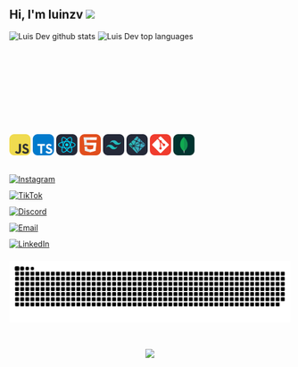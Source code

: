 <h2 align="left">Hi, I'm luinzv <img src="https://media.giphy.com/media/hvRJCLFzcasrR4ia7z/giphy.gif" width="40"></h2>

<div align="left" style="display: flex; align-items: center; gap: 5px;">
  <img
    style="height: 170px; width: auto;"
    src="https://github-readme-stats.vercel.app/api?username=bastndev&show_icons=true&count_private=true&hide_border=false&border_color=ffffff&title_color=02D9F7FF&icon_color=02D9F7FF&text_color=c9d1d9&bg_color=ffffff10"
    alt="Luis Dev github stats"
  />
  <img
    style="height: 170px; width: auto;"
    src="https://github-readme-stats.vercel.app/api/top-langs/?username=bastndev&layout=compact&hide_border=false&border_color=ffffff&title_color=02D9F7FF&text_color=02D9F7FF&bg_color=ffffff10"
    alt="Luis Dev top languages"
  />
</div>
<p></p>

<p align="left">
  <img src="https://github.com/tandpfun/skill-icons/blob/main/icons/JavaScript.svg" width="38" title="Javascript">   
  <img src="https://github.com/tandpfun/skill-icons/blob/main/icons/TypeScript.svg" width="38" title="TypeScript">   
  <img src="https://github.com/tandpfun/skill-icons/blob/main/icons/React-Dark.svg" width="38" title="React.Js"> 
  <img src="https://github.com/tandpfun/skill-icons/blob/main/icons/HTML.svg" width="38" title="HTML"> 
  <img src="https://github.com/tandpfun/skill-icons/blob/main/icons/TailwindCSS-Dark.svg" width="38" title="TailWindCss">
  <img src="https://github.com/tandpfun/skill-icons/blob/main/icons/Netlify-Dark.svg" width="38" title="Netlify">  
  <img src="https://github.com/tandpfun/skill-icons/blob/main/icons/Git.svg" width="38" title="Git">  
  <img src="https://github.com/tandpfun/skill-icons/blob/main/icons/MongoDB.svg" width="38" title="MongoDB">  
</p>

<br>
<div align="left">
  <a href="https://www.instagram.com/TU_USUARIO/" target="_blank" decoration="none">
    <img
      src="https://img.shields.io/badge/-Instagram-%23E4405F?style=for-the-badge&logo=instagram&logoColor=white"
      alt="Instagram"
      style="display:block; height: 25px; width: auto; margin-bottom: 4px;"
    />
  </a>
  <a href="https://www.tiktok.com/@TU_USUARIO" target="_blank" decoration="none">
    <img
      src="https://img.shields.io/badge/TikTok-000?style=for-the-badge&logo=tiktok&logoColor=white"
      alt="TikTok"
      style="display:block; height: 25px; width: auto; margin-bottom: 4px;"
    />
  </a>
  <a href="https://discord.com/users/TU_USUARIO" target="_blank" decoration="none">
    <img
      src="https://img.shields.io/badge/Discord-5865F2?style=for-the-badge&logo=discord&logoColor=white"
      alt="Discord"
      style="display:block; height: 25px; width: auto; margin-bottom: 4px;"
    />
  </a>
  <a href="mailto:TU_USUARIO@gmail.com" target="_blank" decoration="none">
    <img
      src="https://img.shields.io/badge/Email-c14438?style=for-the-badge&logo=Gmail&logoColor=white"
      alt="Email"
      style="display:block; height: 25px; width: auto; margin-bottom: 4px;"
    />
  </a>
  <a href="https://www.linkedin.com/in/TU_USUARIO/" target="_blank" decoration="none">
    <img
      src="https://img.shields.io/badge/LinkedIn-%230077B5.svg?style=for-the-badge&logo=linkedin&logoColor=white"
      alt="LinkedIn"
      style="display:block; height: 25px; width: auto; margin-bottom: 4px;"
    />
  </a>
</div>



![](https://github.com/Platane/snk/raw/output/github-contribution-grid-snake.svg)

<br>
<p align="center">
 <img  src="https://github-readme-streak-stats.herokuapp.com?user=bastndev&theme=tokyonight_duo&hide_border=true"
</p>

